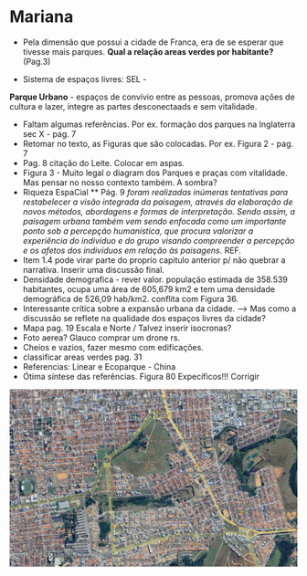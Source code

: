 # Mariana

* Pela dimensão que possui a cidade de Franca, era de se esperar que tivesse mais parques. **Qual a relação areas verdes por habitante?** (Pag.3)


* Sistema de espaços livres: SEL - 

**Parque Urbano** - espaços de convívio entre as pessoas, promova ações de cultura e lazer, integre as partes desconectaads e sem vitalidade.

* Faltam algumas referências. Por ex. formação dos parques na Inglaterra sec X - pag. 7
* Retomar no texto, as Figuras que são colocadas. Por ex. Figura 2 - pag. 7
*  Pag. 8 citação do Leite. Colocar em aspas.
*  Figura 3 - Muito legal o diagram dos Parques e praças com vitalidade. Mas pensar no nosso contexto também. A sombra?
*  Riqueza EspaCial
**  Pág. 9 *foram realizadas inúmeras tentativas para restabelecer a visão integrada da paisagem, através da elaboração de novos métodos, abordagens e formas de interpretação. Sendo assim, a paisagem urbana também vem sendo enfocada como um importante ponto sob a percepção humanística, que procura valorizar a experiência do indivíduo e do grupo visando compreender a percepção e os afetos dos indivíduos em relação às paisagens.* REF.
* Item 1.4 pode virar parte do proprio capitulo anterior p/ não quebrar a narrativa. Inserir uma discussão final.
* Densidade demografica - rever valor. população estimada de 358.539 habitantes, ocupa uma área de 605,679 km2 e tem uma densidade demográfica de 526,09 hab/km2. conflita com Figura 36.
* Interessante crítica sobre a expansão urbana da cidade. -->  Mas como a discussão se reflete na qualidade dos espaços livres da cidade?
* Mapa pag. 19 Escala e Norte / Talvez inserir isocronas?
* Foto aerea? Glauco comprar um drone rs.
* Cheios e vazios, fazer mesmo com edificações.
* classificar areas verdes pag. 31
* Referencias: Linear e Ecoparque - China
* Ótima síntese das referências. Figura 80 Expecíficos!!! Corrigir

![](Franca.png)



